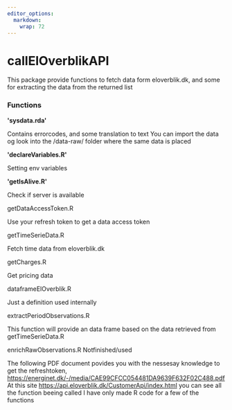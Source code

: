```yaml
---
editor_options: 
  markdown: 
    wrap: 72
---
```


# callElOverblikAPI

This package provide functions to fetch data form eloverblik.dk, and
some for extracting the data from the returned list

### Functions

**'sysdata.rda'**

Contains errorcodes, and some translation to text You can import the
data og look into the /data-raw/ folder where the same data is placed

**'declareVariables.R'**

Setting env variables

**'getIsAlive.R'**

Check if server is available

getDataAccessToken.R

Use your refresh token to get a data access token

getTimeSerieData.R

Fetch time data from eloverblik.dk

getCharges.R

Get pricing data

dataframeElOverblik.R

Just a definition used internally

extractPeriodObservations.R

This function will provide an data frame based on the data retrieved
from getTimeSerieData.R

enrichRawObservations.R Notfinished/used

The following PDF document povides you with the nessesay knowledge to
get the refreshtoken,
<https://energinet.dk/-/media/CAE99CFCC054481DA9639F632F02C488.pdf> At
this site <https://api.eloverblik.dk/CustomerApi/index.html> you can see
all the function beeing called I have only made R code for a few of the
functions
